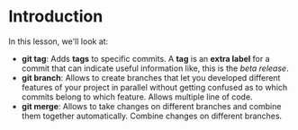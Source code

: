 # Introduction

In this lesson, we'll look at:

- **git tag**: Adds **tags** to specific commits. A **tag** is an **extra label** for a commit that can indicate useful information like, this is the *beta release*.
- **git branch**: Allows to create branches that let you developed different features of your project in parallel without getting confused as to which commits belong to which feature. Allows multiple line of code.
- **git merge**: Allows to take changes on different branches and combine them together automatically. Combine changes on different branches.
